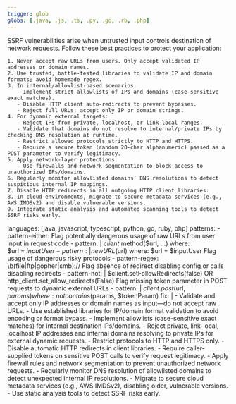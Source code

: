 ```yaml
---
trigger: glob
globs: [.java, .js, .ts, .py, .go, .rb, .php]
---
```


  SSRF vulnerabilities arise when untrusted input controls destination of network requests.
  Follow these best practices to protect your application:

    1. Never accept raw URLs from users. Only accept validated IP addresses or domain names.
    2. Use trusted, battle-tested libraries to validate IP and domain formats; avoid homemade regex.
    3. In internal/allowlist-based scenarios:
       - Implement strict allowlists of IPs and domains (case-sensitive exact matches).
       - Disable HTTP client auto-redirects to prevent bypasses.
       - Reject full URLs; accept only IP or domain strings.
    4. For dynamic external targets:
       - Reject IPs from private, localhost, or link-local ranges.
       - Validate that domains do not resolve to internal/private IPs by checking DNS resolution at runtime.
       - Restrict allowed protocols strictly to HTTP and HTTPS.
       - Require a secure token (random 20-char alphanumeric) passed as a POST parameter to verify legitimacy.
    5. Apply network-layer protections:
       - Use firewalls and network segmentation to block access to unauthorized IPs/domains.
    6. Regularly monitor allowlisted domains’ DNS resolutions to detect suspicious internal IP mappings.
    7. Disable HTTP redirects in all outgoing HTTP client libraries.
    8. In cloud environments, migrate to secure metadata services (e.g., AWS IMDSv2) and disable vulnerable versions.
    9. Integrate static analysis and automated scanning tools to detect SSRF risks early.

  
  languages: [java, javascript, typescript, python, go, ruby, php]
  patterns:
    - pattern-either:
     Flag potentially dangerous usage of raw URLs from user input in request code
      - pattern: |
          $client.$method($url, ...)
        where:  
          $url = $inputUser
      - pattern: |
          new URL($url)
        where:
          $url = $inputUser
      Flag usage of dangerous risky protocols
      - pattern-regex: \b(file|ftp|gopher|smb):\/\/
      Flag absence of redirect disabling config or calls disabling redirects
      - pattern-not: |
          $client.setFollowRedirects(false)
          OR
          http_client.set_allow_redirects(False)
      Flag missing token parameter in POST requests to dynamic external URLs
      - pattern: |
          $client.post($url, $params)
        where:
          not contains($params, $tokenParam)
  fix: |
    - Validate and accept only IP addresses or domain names as input—do not accept raw URLs.
    - Use established libraries for IP/domain format validation to avoid encoding or format bypass.
    - Implement allowlists (case-sensitive exact matches) for internal destination IPs/domains.
    - Reject private, link-local, localhost IP addresses and internal domains resolving to private IPs for external dynamic requests.
    - Restrict protocols to HTTP and HTTPS only.
    - Disable automatic HTTP redirects in client libraries.
    - Require caller-supplied tokens on sensitive POST calls to verify request legitimacy.
    - Apply firewall rules and network segmentation to prevent unauthorized network requests.
    - Regularly monitor DNS resolution of allowlisted domains to detect unexpected internal IP resolutions.
    - Migrate to secure cloud metadata services (e.g., AWS IMDSv2), disabling older, vulnerable versions.
    - Use static analysis tools to detect SSRF risks early.
